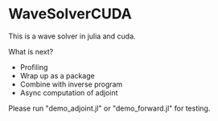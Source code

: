 # WaveSolverCUDA

This is a wave solver in julia and cuda.

What is next?
- Profiling
- Wrap up as a package
- Combine with inverse program
- Async computation of adjoint

Please run "demo_adjoint.jl" or "demo_forward.jl" for testing.